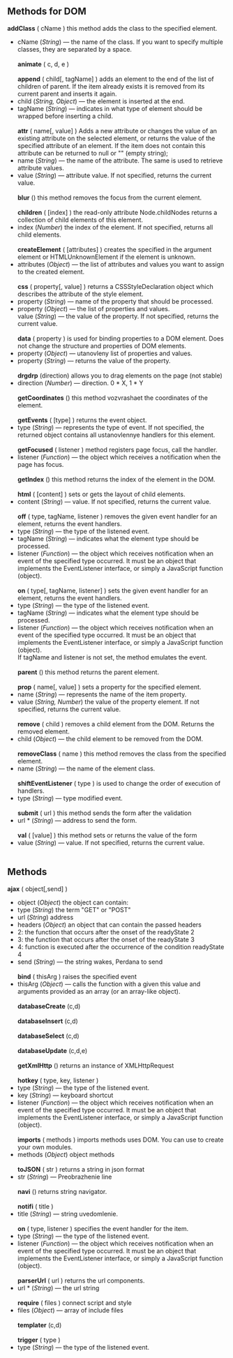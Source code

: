 Methods for DOM
--------------------------------------------------------------------
**addClass** ( cName ) this method adds the class to the specified element.<br>
* сName (*String*) — the name of the class. If you want to specify multiple classes, they are separated by a space.<br><br>
**animate** ( c, d, e )<br><br>
**append** ( child[, tagName] ) adds an element to the end of the list of children of parent. If the item already exists it is removed from its current parent and inserts it again.<br>
* child (*String, Object*) — the element is inserted at the end.<br>
* tagName (*String*) — indicates in what type of element should be wrapped before inserting a child.<br><br>
**attr** ( name[, value] ) Adds a new attribute or changes the value of an existing attribute on the selected element, or returns the value of the specified attribute of an element. If the item does not contain this attribute can be returned to null or "" (empty string); <br>
* name (*String*) — the name of the attribute. The same is used to retrieve attribute values.<br>
* value (*String*) — attribute value. If not specified, returns the current value.<br><br>
**blur** () this method removes the focus from the current element.<br><br>
**children** ( [index] ) the read-only attribute Node.childNodes returns a collection of child elements of this element.<br>
* index (*Number*) the index of the element. If not specified, returns all child elements.<br><br>
**createElement** ( [attributes] ) creates the specified in the argument element or HTMLUnknownElement if the element is unknown.<br>
* attributes (*Object*) — the list of attributes and values you want to assign to the created element.<br><br>
**css** ( property[, value] ) returns a CSSStyleDeclaration object which describes the attribute of the style element.<br>
* property (*String*) — name of the property that should be processed.<br>
* property (*Object*) — the list of properties and values.<br>
value (*String*) — the value of the property. If not specified, returns the current value.<br><br>
**data** ( property ) is used for binding properties to a DOM element. Does not change the structure and properties of DOM elements.<br>
* property (*Object*) — utanovleny list of properties and values.<br>
* property (*String*) — returns the value of the property.<br><br>
**drgdrp** (direction) allows you to drag elements on the page (not stable)<br>
* direction (*Number*) — direction. 0 * X, 1 * Y<br><br>
**getCoordinates** () this method vozvrashaet the coordinates of the element.<br><br>
**getEvents** ( [type] ) returns the event object.<br>
* type (*String*) — represents the type of event. If not specified, the returned object contains all ustanovlennye handlers for this element.<br><br>
**getFocused** ( listener ) method registers page focus, call the handler.<br>
* listener (*Function*) — the object which receives a notification when the page has focus.<br><br>
**getIndex** () this method returns the index of the element in the DOM.<br><br>
**html** ( [content] ) sets or gets the layout of child elements.<br>
* content (*String*) — value. If not specified, returns the current value.<br><br>
**off** ( type, tagName, listener ) removes the given event handler for an element, returns the event handlers.<br>
* type (*String*) — the type of the listened event.<br>
* tagName (*String*) — indicates what the element type should be processed.<br>
* listener (*Function*) — the object which receives notification when an event of the specified type occurred. It must be an object that implements the EventListener interface, or simply a JavaScript function (object).<br><br>
**on** ( type[, tagName, listener] ) sets the given event handler for an element, returns the event handlers.<br>
* type (*String*) — the type of the listened event.<br>
* tagName (*String*) — indicates what the element type should be processed.<br>
* listener (*Function*) — the object which receives notification when an event of the specified type occurred. It must be an object that implements the EventListener interface, or simply a JavaScript function (object).<br>
If tagName and listener is not set, the method emulates the event.<br><br>
**parent** () this method returns the parent element.<br><br>
**prop** ( name[, value] ) sets a property for the specified element.<br>
* name (*String*) — represents the name of the item property.<br>
* value (*String, Number*) the value of the property element. If not specified, returns the current value.<br><br>
**remove** ( child ) removes a child element from the DOM. Returns the removed element.<br>
* child (*Object*) — the child element to be removed from the DOM.<br><br>
**removeClass** ( name ) this method removes the class from the specified element.<br>
* name (*String*) — the name of the element class.<br><br>
**shiftEventListener** ( type ) is used to change the order of execution of handlers.<br>
* type (*String*) — type modified event.<br><br>
**submit** ( url ) this method sends the form after the validation<br>
* url * (*String*) — address to send the form.<br><br>
**val** ( [value] ) this method sets or returns the value of the form<br>
* value (*String*) — value. If not specified, returns the current value.<br><br>

Methods
--------------------------------------------------------------------
**ajax** ( object[,send] )<br>
* object (*Object*) the object can contain:<br>
* type (*String*) the term "GET" or "POST"<br>
* url (*String*) address<br>
* headers (*Object*) an object that can contain the passed headers<br>
* 2: the function that occurs after the onset of the readyState 2<br>
* 3: the function that occurs after the onset of the readyState 3<br>
* 4: function is executed after the occurrence of the condition readyState 4<br>
* send (*String*) — the string wakes, Perdana to send<br><br>
**bind** ( thisArg ) raises the specified event<br>
* thisArg (*Object*) — calls the function with a given this value and arguments provided as an array (or an array-like object).<br><br>
	**databaseCreate** (c,d)<br><br>
	**databaseInsert** (c,d)<br><br>
	**databaseSelect** (c,d)<br><br>
	**databaseUpdate** (c,d,e)<br><br>
**getXmlHttp** () returns an instance of XMLHttpRequest<br><br>
**hotkey** ( type, key, listener )<br>
* type (*String*) — the type of the listened event.<br>
* key (*String*) — keyboard shortcut<br>
* listener (*Function*) — the object which receives notification when an event of the specified type occurred. It must be an object that implements the EventListener interface, or simply a JavaScript function (object).<br><br>
**imports** ( methods ) imports methods uses DOM. You can use to create your own modules.<br>
* methods (*Object*) object methods<br><br>
**toJSON** ( str ) returns a string in json format<br>
* str (*String*) — Preobrazhenie line<br><br>
**navi** () returns string navigator.<br><br>
**notifi** ( title )<br>
* title (*String*) — string uvedomlenie.<br><br>
**on** ( type, listener ) specifies the event handler for the item.<br>
* type (*String*) — the type of the listened event.<br>
* listener (*Function*) — the object which receives notification when an event of the specified type occurred. It must be an object that implements the EventListener interface, or simply a JavaScript function (object).<br><br>
**parserUrl** ( url ) returns the url components.<br>
* url * (*String*) — the url string<br><br>
**require** ( files ) connect script and style<br>
* files (*Object*) — array of include files<br><br>
	**templater** (c,d)<br><br>
**trigger** ( type )<br>
* type (*String*) — the type of the listened event.
